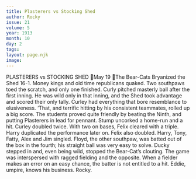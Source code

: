```yaml
---
title: Plasterers vs Stocking Shed
author: Rocky
issue: 21
volume: 5
year: 1913
month: 10
day: 2
tags:
layout: page.njk
image:
---
```

PLASTERERS vs STOCKING SHED May 19 The Bear-Cats Bryanized the Shed 16-1. Money kings and old time republicans quaked. Two southpaws toed the scratch, and only one finished. Curly pitched masterly ball after the first inning. He was wild only in that inning, and the Shed took advantage and scored their only tally. Curley had everything that bore resemblance to elusiveness. ‘That, and terrific hitting by his consistent teammates, rolled up a big score. The students proved quite friendly by beating the Ninth, and putting Plasterers in lead for pennant. Stump uncorked a home-run and a hit. Curley doubled twice. With two on bases, Felix cleared with a triple. Harry duplicated the performance later on. Felix also doubled. Harry, Tony, Fatty, Alex and Jim singled. Floyd, the other southpaw, was batted out of the box in the fourth; his straight ball was very easy to solve. Ducky stepped in and, even being wild, stopped the Bear-Cat’s clouting. The game was interspersed with ragged fielding and the opposite. When a fielder makes an error on an easy chance, the batter is not entitled to a hit. Eddie, umpire, knows his business. Rocky. 
